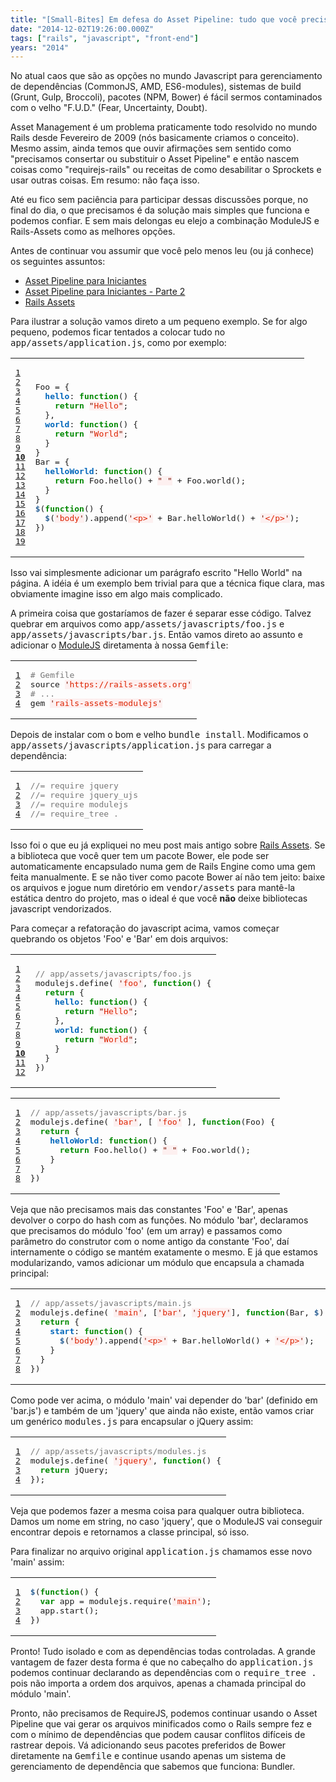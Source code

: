 ```yaml
---
title: "[Small-Bites] Em defesa do Asset Pipeline: tudo que você precisa"
date: "2014-12-02T19:26:00.000Z"
tags: ["rails", "javascript", "front-end"]
years: "2014"
---
```


<p></p>
<p>No atual caos que são as opções no mundo Javascript para gerenciamento de dependências (CommonJS, AMD, ES6-modules), sistemas de build (Grunt, Gulp, Broccoli), pacotes (NPM, Bower) é fácil sermos contaminados com o velho "F.U.D." (Fear, Uncertainty, Doubt).</p>
<p>Asset Management é um problema praticamente todo resolvido no mundo Rails desde Fevereiro de 2009 (nós basicamente criamos o conceito). Mesmo assim, ainda temos que ouvir afirmações sem sentido como "precisamos consertar ou substituir o Asset Pipeline" e então nascem coisas como "requirejs-rails" ou receitas de como desabilitar o Sprockets e usar outras coisas. Em resumo: não faça isso.</p>
<p>Até eu fico sem paciência para participar dessas discussões porque, no final do dia, o que precisamos é da solução mais simples que funciona e podemos confiar. E sem mais delongas eu elejo a combinação ModuleJS e Rails-Assets como as melhores opções.</p>
<p>Antes de continuar vou assumir que você pelo menos leu (ou já conhece) os seguintes assuntos:</p>
<ul>
  <li><a href="http://www.akitaonrails.com/2012/07/01/asset-pipeline-para-iniciantes">Asset Pipeline para Iniciantes</a></li>
  <li><a href="http://www.akitaonrails.com/2012/07/01/asset-pipeline-para-iniciantes-parte-2">Asset Pipeline para Iniciantes - Parte 2</a></li>
  <li><a href="http://www.akitaonrails.com/2013/12/13/rails-assets">Rails Assets</a></li>
</ul>
<p></p>
<p></p>
<p>Para ilustrar a solução vamos direto a um pequeno exemplo. Se for algo pequeno, podemos ficar tentados a colocar tudo no <tt>app/assets/application.js</tt>, como por exemplo:</p>
<table class="CodeRay">
  <tbody>
    <tr>
      <td class="line-numbers" title="double click to toggle" ondblclick="with (this.firstChild.style) { display = (display == '') ? 'none' : '' }"><pre><a href="#n1" name="n1">1</a>
<a href="#n2" name="n2">2</a>
<a href="#n3" name="n3">3</a>
<a href="#n4" name="n4">4</a>
<a href="#n5" name="n5">5</a>
<a href="#n6" name="n6">6</a>
<a href="#n7" name="n7">7</a>
<a href="#n8" name="n8">8</a>
<a href="#n9" name="n9">9</a>
<strong><a href="#n10" name="n10">10</a></strong>
<a href="#n11" name="n11">11</a>
<a href="#n12" name="n12">12</a>
<a href="#n13" name="n13">13</a>
<a href="#n14" name="n14">14</a>
<a href="#n15" name="n15">15</a>
<a href="#n16" name="n16">16</a>
<a href="#n17" name="n17">17</a>
<a href="#n18" name="n18">18</a>
<a href="#n19" name="n19">19</a>
</pre>
      </td>
      <td class="code"><pre>Foo = {
  <span style="color:#06B;font-weight:bold">hello</span>: <span style="color:#080;font-weight:bold">function</span>() {
    <span style="color:#080;font-weight:bold">return</span> <span style="background-color:hsla(0,100%,50%,0.05)"><span style="color:#710">"</span><span style="color:#D20">Hello</span><span style="color:#710">"</span></span>;
  },
  <span style="color:#06B;font-weight:bold">world</span>: <span style="color:#080;font-weight:bold">function</span>() {
    <span style="color:#080;font-weight:bold">return</span> <span style="background-color:hsla(0,100%,50%,0.05)"><span style="color:#710">"</span><span style="color:#D20">World</span><span style="color:#710">"</span></span>;
  }
}
Bar = {
  <span style="color:#06B;font-weight:bold">helloWorld</span>: <span style="color:#080;font-weight:bold">function</span>() {
    <span style="color:#080;font-weight:bold">return</span> Foo.hello() + <span style="background-color:hsla(0,100%,50%,0.05)"><span style="color:#710">"</span><span style="color:#D20"> </span><span style="color:#710">"</span></span> + Foo.world();
  }
}
<span style="color:#369;font-weight:bold">$</span>(<span style="color:#080;font-weight:bold">function</span>() {
  <span style="color:#369;font-weight:bold">$</span>(<span style="background-color:hsla(0,100%,50%,0.05)"><span style="color:#710">'</span><span style="color:#D20">body</span><span style="color:#710">'</span></span>).append(<span style="background-color:hsla(0,100%,50%,0.05)"><span style="color:#710">'</span><span style="color:#D20">&lt;p&gt;</span><span style="color:#710">'</span></span> + Bar.helloWorld() + <span style="background-color:hsla(0,100%,50%,0.05)"><span style="color:#710">'</span><span style="color:#D20">&lt;/p&gt;</span><span style="color:#710">'</span></span>);
})
</pre>
      </td>
    </tr>
  </tbody>
</table>
<p>Isso vai simplesmente adicionar um parágrafo escrito "Hello World" na página. A idéia é um exemplo bem trivial para que a técnica fique clara, mas obviamente imagine isso em algo mais complicado.</p>
<p>A primeira coisa que gostaríamos de fazer é separar esse código. Talvez quebrar em arquivos como <tt>app/assets/javascripts/foo.js</tt> e <tt>app/assets/javascripts/bar.js</tt>. Então vamos direto ao assunto e adicionar o <a href="https://larsjung.de/modulejs/">ModuleJS</a> diretamenta à nossa <tt>Gemfile</tt>:</p>
<table class="CodeRay">
  <tbody>
    <tr>
      <td class="line-numbers" title="double click to toggle" ondblclick="with (this.firstChild.style) { display = (display == '') ? 'none' : '' }"><pre><a href="#n1" name="n1">1</a>
<a href="#n2" name="n2">2</a>
<a href="#n3" name="n3">3</a>
<a href="#n4" name="n4">4</a>
</pre>
      </td>
      <td class="code"><pre><span style="color:#777"># Gemfile</span>
source <span style="background-color:hsla(0,100%,50%,0.05)"><span style="color:#710">'</span><span style="color:#D20">https://rails-assets.org</span><span style="color:#710">'</span></span>
<span style="color:#777"># ...</span>
gem <span style="background-color:hsla(0,100%,50%,0.05)"><span style="color:#710">'</span><span style="color:#D20">rails-assets-modulejs</span><span style="color:#710">'</span></span>
</pre>
      </td>
    </tr>
  </tbody>
</table>
<p>Depois de instalar com o bom e velho <tt>bundle install</tt>. Modificamos o <tt>app/assets/javascripts/application.js</tt> para carregar a dependência:</p>
<table class="CodeRay">
  <tbody>
    <tr>
      <td class="line-numbers" title="double click to toggle" ondblclick="with (this.firstChild.style) { display = (display == '') ? 'none' : '' }"><pre><a href="#n1" name="n1">1</a>
<a href="#n2" name="n2">2</a>
<a href="#n3" name="n3">3</a>
<a href="#n4" name="n4">4</a>
</pre>
      </td>
      <td class="code"><pre><span style="color:#777">//= require jquery</span>
<span style="color:#777">//= require jquery_ujs</span>
<span style="color:#777">//= require modulejs</span>
<span style="color:#777">//= require_tree .</span>
</pre>
      </td>
    </tr>
  </tbody>
</table>
<p>Isso foi o que eu já expliquei no meu post mais antigo sobre <a href="https://www.akitaonrails.com/2013/12/13/rails-assets">Rails Assets</a>. Se a biblioteca que você quer tem um pacote Bower, ele pode ser automaticamente encapsulado numa gem de Rails Engine como uma gem feita manualmente. E se não tiver como pacote Bower aí não tem jeito: baixe os arquivos e jogue num diretório em <tt>vendor/assets</tt> para mantê-la estática dentro do projeto, mas o ideal é que você <strong>não</strong> deixe bibliotecas javascript vendorizados.</p>
<p>Para começar a refatoração do javascript acima, vamos começar quebrando os objetos 'Foo' e 'Bar' em dois arquivos:</p>
<table class="CodeRay">
  <tbody>
    <tr>
      <td class="line-numbers" title="double click to toggle" ondblclick="with (this.firstChild.style) { display = (display == '') ? 'none' : '' }"><pre><a href="#n1" name="n1">1</a>
<a href="#n2" name="n2">2</a>
<a href="#n3" name="n3">3</a>
<a href="#n4" name="n4">4</a>
<a href="#n5" name="n5">5</a>
<a href="#n6" name="n6">6</a>
<a href="#n7" name="n7">7</a>
<a href="#n8" name="n8">8</a>
<a href="#n9" name="n9">9</a>
<strong><a href="#n10" name="n10">10</a></strong>
<a href="#n11" name="n11">11</a>
<a href="#n12" name="n12">12</a>
</pre>
      </td>
      <td class="code"><pre><span style="color:#777">// app/assets/javascripts/foo.js</span>
modulejs.define( <span style="background-color:hsla(0,100%,50%,0.05)"><span style="color:#710">'</span><span style="color:#D20">foo</span><span style="color:#710">'</span></span>, <span style="color:#080;font-weight:bold">function</span>() {
  <span style="color:#080;font-weight:bold">return</span> {
    <span style="color:#06B;font-weight:bold">hello</span>: <span style="color:#080;font-weight:bold">function</span>() {
      <span style="color:#080;font-weight:bold">return</span> <span style="background-color:hsla(0,100%,50%,0.05)"><span style="color:#710">"</span><span style="color:#D20">Hello</span><span style="color:#710">"</span></span>;
    },
    <span style="color:#06B;font-weight:bold">world</span>: <span style="color:#080;font-weight:bold">function</span>() {
      <span style="color:#080;font-weight:bold">return</span> <span style="background-color:hsla(0,100%,50%,0.05)"><span style="color:#710">"</span><span style="color:#D20">World</span><span style="color:#710">"</span></span>;
    }
  }
})
</pre>
      </td>
    </tr>
  </tbody>
</table>
<table class="CodeRay">
  <tbody>
    <tr>
      <td class="line-numbers" title="double click to toggle" ondblclick="with (this.firstChild.style) { display = (display == '') ? 'none' : '' }"><pre><a href="#n1" name="n1">1</a>
<a href="#n2" name="n2">2</a>
<a href="#n3" name="n3">3</a>
<a href="#n4" name="n4">4</a>
<a href="#n5" name="n5">5</a>
<a href="#n6" name="n6">6</a>
<a href="#n7" name="n7">7</a>
<a href="#n8" name="n8">8</a>
</pre>
      </td>
      <td class="code"><pre><span style="color:#777">// app/assets/javascripts/bar.js</span>
modulejs.define( <span style="background-color:hsla(0,100%,50%,0.05)"><span style="color:#710">'</span><span style="color:#D20">bar</span><span style="color:#710">'</span></span>, [ <span style="background-color:hsla(0,100%,50%,0.05)"><span style="color:#710">'</span><span style="color:#D20">foo</span><span style="color:#710">'</span></span> ], <span style="color:#080;font-weight:bold">function</span>(Foo) {
  <span style="color:#080;font-weight:bold">return</span> {
    <span style="color:#06B;font-weight:bold">helloWorld</span>: <span style="color:#080;font-weight:bold">function</span>() {
      <span style="color:#080;font-weight:bold">return</span> Foo.hello() + <span style="background-color:hsla(0,100%,50%,0.05)"><span style="color:#710">"</span><span style="color:#D20"> </span><span style="color:#710">"</span></span> + Foo.world();
    }
  }
})
</pre>
      </td>
    </tr>
  </tbody>
</table>
<p>Veja que não precisamos mais das constantes 'Foo' e 'Bar', apenas devolver o corpo do hash com as funções. No módulo 'bar', declaramos que precisamos do módulo 'foo' (em um array) e passamos como parâmetro do construtor com o nome antigo da constante 'Foo', daí internamente o código se mantém exatamente o mesmo. E já que estamos modularizando, vamos adicionar um módulo que encapsula a chamada principal:</p>
<table class="CodeRay">
  <tbody>
    <tr>
      <td class="line-numbers" title="double click to toggle" ondblclick="with (this.firstChild.style) { display = (display == '') ? 'none' : '' }"><pre><a href="#n1" name="n1">1</a>
<a href="#n2" name="n2">2</a>
<a href="#n3" name="n3">3</a>
<a href="#n4" name="n4">4</a>
<a href="#n5" name="n5">5</a>
<a href="#n6" name="n6">6</a>
<a href="#n7" name="n7">7</a>
<a href="#n8" name="n8">8</a>
</pre>
      </td>
      <td class="code"><pre><span style="color:#777">// app/assets/javascripts/main.js</span>
modulejs.define( <span style="background-color:hsla(0,100%,50%,0.05)"><span style="color:#710">'</span><span style="color:#D20">main</span><span style="color:#710">'</span></span>, [<span style="background-color:hsla(0,100%,50%,0.05)"><span style="color:#710">'</span><span style="color:#D20">bar</span><span style="color:#710">'</span></span>, <span style="background-color:hsla(0,100%,50%,0.05)"><span style="color:#710">'</span><span style="color:#D20">jquery</span><span style="color:#710">'</span></span>], <span style="color:#080;font-weight:bold">function</span>(Bar, <span style="color:#369;font-weight:bold">$</span>) {
  <span style="color:#080;font-weight:bold">return</span> {
    <span style="color:#06B;font-weight:bold">start</span>: <span style="color:#080;font-weight:bold">function</span>() {
      <span style="color:#369;font-weight:bold">$</span>(<span style="background-color:hsla(0,100%,50%,0.05)"><span style="color:#710">'</span><span style="color:#D20">body</span><span style="color:#710">'</span></span>).append(<span style="background-color:hsla(0,100%,50%,0.05)"><span style="color:#710">'</span><span style="color:#D20">&lt;p&gt;</span><span style="color:#710">'</span></span> + Bar.helloWorld() + <span style="background-color:hsla(0,100%,50%,0.05)"><span style="color:#710">'</span><span style="color:#D20">&lt;/p&gt;</span><span style="color:#710">'</span></span>);
    }
  }
})
</pre>
      </td>
    </tr>
  </tbody>
</table>
<p>Como pode ver acima, o módulo 'main' vai depender do 'bar' (definido em 'bar.js') e também de um 'jquery' que ainda não existe, então vamos criar um genérico <tt>modules.js</tt> para encapsular o jQuery assim:</p>
<table class="CodeRay">
  <tbody>
    <tr>
      <td class="line-numbers" title="double click to toggle" ondblclick="with (this.firstChild.style) { display = (display == '') ? 'none' : '' }"><pre><a href="#n1" name="n1">1</a>
<a href="#n2" name="n2">2</a>
<a href="#n3" name="n3">3</a>
<a href="#n4" name="n4">4</a>
</pre>
      </td>
      <td class="code"><pre><span style="color:#777">// app/assets/javascripts/modules.js</span>
modulejs.define( <span style="background-color:hsla(0,100%,50%,0.05)"><span style="color:#710">'</span><span style="color:#D20">jquery</span><span style="color:#710">'</span></span>, <span style="color:#080;font-weight:bold">function</span>() {
  <span style="color:#080;font-weight:bold">return</span> jQuery;
});
</pre>
      </td>
    </tr>
  </tbody>
</table>
<p>Veja que podemos fazer a mesma coisa para qualquer outra biblioteca. Damos um nome em string, no caso 'jquery', que o ModuleJS vai conseguir encontrar depois e retornamos a classe principal, só isso.</p>
<p>Para finalizar no arquivo original <tt>application.js</tt> chamamos esse novo 'main' assim:</p>
<table class="CodeRay">
  <tbody>
    <tr>
      <td class="line-numbers" title="double click to toggle" ondblclick="with (this.firstChild.style) { display = (display == '') ? 'none' : '' }"><pre><a href="#n1" name="n1">1</a>
<a href="#n2" name="n2">2</a>
<a href="#n3" name="n3">3</a>
<a href="#n4" name="n4">4</a>
</pre>
      </td>
      <td class="code"><pre><span style="color:#369;font-weight:bold">$</span>(<span style="color:#080;font-weight:bold">function</span>() {
  <span style="color:#080;font-weight:bold">var</span> app = modulejs.require(<span style="background-color:hsla(0,100%,50%,0.05)"><span style="color:#710">'</span><span style="color:#D20">main</span><span style="color:#710">'</span></span>);
  app.start();
})
</pre>
      </td>
    </tr>
  </tbody>
</table>
<p>Pronto! Tudo isolado e com as dependências todas controladas. A grande vantagem de fazer desta forma é que no cabeçalho do <tt>application.js</tt> podemos continuar declarando as dependências com o <tt>require_tree .</tt> pois não importa a ordem dos arquivos, apenas a chamada principal do módulo 'main'.</p>
<p>Pronto, não precisamos de RequireJS, podemos continuar usando o Asset Pipeline que vai gerar os arquivos minificados como o Rails sempre fez e com o mínimo de dependências que podem causar conflitos difíceis de rastrear depois. Vá adicionando seus pacotes preferidos de Bower diretamente na <tt>Gemfile</tt> e continue usando apenas um sistema de gerenciamento de dependência que sabemos que funciona: Bundler.</p>
<p></p>